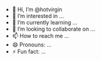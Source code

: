 - 👋 Hi, I’m @hotvirgin
- 👀 I’m interested in ...
- 🌱 I’m currently learning ...
- 💞️ I’m looking to collaborate on ...
- 📫 How to reach me ...
- 😄 Pronouns: ...
- ⚡ Fun fact: ...

<!---
hotvirgin/hotvirgin is a ✨ special ✨ repository because its `README.md` (this file) appears on your GitHub profile.
You can click the Preview link to take a look at your changes.
--->
